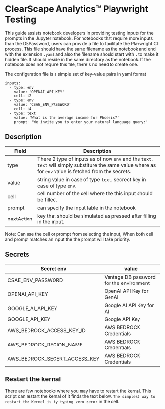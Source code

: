 # ClearScape Analytics™ Playwright Testing

This guide assists notebook developers in providing testing inputs for the prompts in the Jupyter notebook. For notebooks that require more inputs than the DBPassword, users can provide a file to facilitate the Playwright CI process. This file should have the same filename as the notebook and end with the extension `.yaml` and also the filename should start with `.` to make it hidden file. It should reside in the same directory as the notebook. If the notebook does not require this file, there's no need to create one.

The configuration file is a simple set of key-value pairs in yaml format

```
inputs:
  - type: env
    value: 'OPENAI_API_KEY'
    cell: 12
  - type: env
    value: 'CSAE_ENV_PASSWORD'
    cell: 14
  - type: text
    value: 'What is the average income for Phoenix?'
    prompt: 'We invite you to enter your natural language query:'
```
## Description 
| Field  | Description |
| ---- | --- |
| type | There 2 type of inputs as of now `env` and the `text`. `text` will simply substiture the same value where as for `env` value is fetched from the secrets.|
| value | string value in case of type `text`. secrect key in case of type `env`. |
| cell | cell number of the cell where the this input should be filled. |
| prompt | can specify the input lable in the notebook |
| nextAction | key that should be simulated as pressed after filling in the input. |

Note: Can use the cell or prompt from selecting the input, When both cell and prompt matches an input the the prompt will take priority.

## Secrets
| Secret env  | value |
| ----------------- | ----- |
| CSAE_ENV_PASSWORD   | Vantage DB password for the environment |
| OPENAI_API_KEY | OpenAI API Key for GenAI |
| GOOGLE_AI_API_KEY | Google AI API Key for AI |
| GOOGLE_API_KEY | Google API Key |
| AWS_BEDROCK_ACCESS_KEY_ID | AWS BEDROCK Credentials
| AWS_BEDROCK_REGION_NAME | AWS BEDROCK Credentials
| AWS_BEDROCK_SECERT_ACCESS_KEY | AWS BEDROCK Credentials

## Restart the kernal
There are few notebooks where you may have to restart the kernal. This script can restart the kernal of it finds the text below.
`The simplest way to restart the Kernel is by typing zero zero:` in the cell.